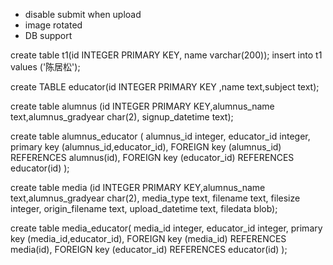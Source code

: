 
* disable submit when upload
* image rotated
* DB support



create table t1(id INTEGER PRIMARY KEY, name varchar(200));
insert into t1 values ('陈居松');


create TABLE educator(id INTEGER PRIMARY KEY ,name text,subject text);

create table alumnus (id INTEGER PRIMARY KEY,alumnus_name text,alumnus_gradyear char(2), signup_datetime text);

create table alumnus_educator (
alumnus_id integer, 
educator_id integer,
primary key (alumnus_id,educator_id),
FOREIGN key (alumnus_id) REFERENCES alumnus(id),
FOREIGN key (educator_id) REFERENCES educator(id)
);

create table media (id INTEGER PRIMARY KEY,alumnus_name text,alumnus_gradyear char(2), media_type text, filename text, filesize integer, origin_filename text, upload_datetime text, filedata blob);


create table media_educator(
media_id integer, 
educator_id integer,
primary key (media_id,educator_id),
FOREIGN key (media_id) REFERENCES media(id),
FOREIGN key (educator_id) REFERENCES educator(id)
);
